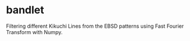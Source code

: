 # bandlet
Filtering different Kikuchi Lines from the EBSD patterns using Fast Fourier Transform with Numpy.
